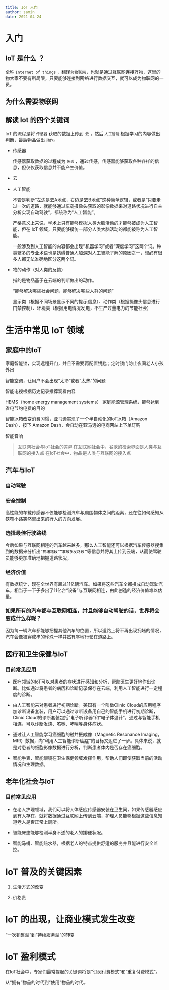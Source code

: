 ```yaml
title: IoT 入门
author: samin
date: 2021-04-24
```

# 入门

## IoT 是什么 ？

全称 `Internet of things` ，翻译为`物联网`，也就是通过互联网连接万物，这里的物大家不要有所局限，只要能够连接到网络进行数据交互，就可以成为物联网的一员。

## 为什么需要物联网

## 解读 Iot 的四个关键词

IoT 的流程是将 `传感器` 获取的数据上传到 `云` ，然后 `人工智能` 根据学习的内容做出判断，最后物品做出 `动作`。

- 传感器

    传感器获取数据的过程成为 `传感` ，通过传感，传感器能够获取各种各样的信息，但仅仅获取信息并不能产生价值。

- 云

- 人工智能

    不管是判断“左边是去A地点，右边是去B地点”这种简单逻辑，或者是“只要走过一次的道路，就能够通过车载摄像头获取的影像数据来对道路状况进行自主分析实现自动驾驶”，都统称为“人工智能”。
    
    严格意义上来说，学术上只有能够模拟人类大脑活动的才能够被成为人工智能，但在 IoT 领域，只要能够模仿一部分人类大脑活动的都能被称为人工智能。
    
    一般涉及到人工智能的内容都会出现“机器学习”或者“深度学习”这两个词。种类繁多的专业术语也是妨碍普通人加深对人工智能了解的原因之一，想必有很多人都无法准确地区分这两个词。

- 物的动作（对人类的反馈）
    
    指的是物品基于在云端的判断做出的动作。
  
    “能够解决哪些社会问题，能够解决哪些人群的问题”

    显示类（根据不同场景显示不同的提示信息）、动作类（根据摄像头信息进行门禁控制）、环境类（根据用电情况发电，不生产过量电力的节能社会）

# 生活中常见 IoT 领域

## 家庭中的IoT

家庭智能锁，实现远程开门，并且不需要再配置钥匙；定时锁门防止夜间老人小孩外出

智能空调，让用户不会出现“太冷”或者“太热”的问题

智能电视根据历史记录推荐观看内容

HEMS（home energy management systems） 家庭能源管理系统，能够达到省电节约电费的目的

智能冰箱改变消费习惯，亚马逊实现了一个半自动化的IoT冰箱（Amazon Dash），按下 Amazon Dash，会自动在亚马逊的电商网站上下单订购

智能音响

> 互联网社会与IoT社会的差异
> 在互联网社会中，谷歌的检索界面是人类与互联网的接入点
> 在IoT社会中，物品是人类与互联网的接入点

## 汽车与IoT

### 自动驾驶

### 安全控制

高性能的车载传感器不仅能够检测汽车与周围物体之间的距离，还在往如何感知从狭窄小路突然窜出来的行人的方向发展。

### 选择最佳行驶路线

今后如果与互联网相连的汽车越来越多，那么人工智能还可以根据汽车传感器搜集到的数据来分析出`“拥堵路段”“事故多发路段”`等信息并将其上传到云端，从而使驾驶员能够更加准确地把握道路状况。

### 经济价值

有数据统计，现在全世界有超过11亿辆汽车。如果将这些汽车全都换成自动驾驶汽车，相当于一下子多出了11亿台“设备”与互联网相连，由此创造的经济价值难以估量。

### 如果所有的汽车都与互联网相连，并且能够自动驾驶的话，世界将会变成什么样呢？

因为每一辆汽车都能够把握其他汽车的位置，所以道路上将不再出现拥堵的情况，汽车会像被穿成串的珍珠一样井然有序地行驶在道路上。

## 医疗和卫生保健与IoT

### 目前常见应用

- 医疗领域的IoT可以对患者的症状进行感知和分析，帮助医生更好地作出诊断。比如通过将患者的病历和诊断记录保存在云端，利用人工智能进行一定程度的诊断。

- 由人工智能来对患者进行初期诊断。美国有一个叫做Clinic Cloud的应用程序加诊断设备套装，用户可以通过诊断设备用自己的智能手机进行初期诊断，Clinic Cloud的诊断套装包括“电子听诊器”和“电子体温计”，通过与智能手机相连，可以诊断发烧、咳嗽、哮喘等身体症状。

- 通过让人工智能学习癌细胞的磁共振成像（Magnetic Resonance Imaging，MRI）数据，向“利用人工智能诊断癌症”的目标又迈进了一步。具体来说，就是对患者的细胞影像数据进行分析，判断患者体内是否存在癌细胞。

- 智能手表、智能眼镜在卫生保健领域发挥作用，帮助人们即使获取当前的活动情况和生理数据。

## 老年化社会与IoT

### 目前常见应用

- 在老人护理领域，我们可以将人体感应传感器安装在卫生间，如果传感器感应到有人存在，就将数据通过互联网上传到云端，护理人员能够根据这些信息知道老人是否正常上厕所。

- 智能床垫能够检测半身不遂的老人的排便状况。

- 智能马桶、智能热水器，根据老人的特点提供舒适的服务并且能进行安全监控。

# IoT 普及的关键因素

1. 生活方式的改变
   
2. 价格贵

# IoT 的出现，让商业模式发生改变

“一次销售型”到“持续服务型”的转变

# IoT 盈利模式

在IoT社会中，专家们最常提起的关键词将是“订阅付费模式”和“重复付费模式”。

从“拥有”物品的时代到“使用”物品的时代。
